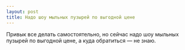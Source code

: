 ```yaml
---
layout: post 
title: Надо шоу мыльных пузырей по выгодной цене 
--- 
```

Привык все делать самостоятельно, но сейчас надо шоу мыльных пузырей по выгодной цене, а куда обратиться — не знаю.